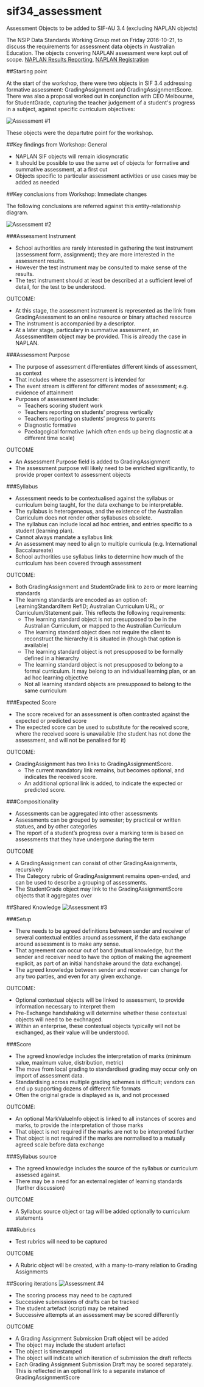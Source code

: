 # sif34_assessment
Assessment Objects to be added to SIF-AU 3.4 (excluding NAPLAN objects)

The NSIP Data Standards Working Group met on Friday 2016-10-21, to discuss the requirements for assessment data objects in 
Australian Education. The objects convering NAPLAN assessment were kept out of scope. [NAPLAN Results Reporting](https://github.com/nsip/naplan-results-reporting), 
[NAPLAN Registration](https://github.com/nsip/registration-data-set)

##Starting point

At the start of the workshop, there were two objects in SIF 3.4 addressing formative assessment: GradingAssignment and GradingAssignmentScore. There was also a proposal worked out in conjunction with CEO Melbourne, for StudentGrade, capturing the teacher judgement of a student's progress in a subject, against specific curriculum objectives: 

![Assessment #1](https://github.com/nsip/sif34_assessment/blob/master/assessment%20update1.png)

These objects were the departutre point for the workshop.

##Key findings from Workshop: General

* NAPLAN SIF objects will remain idiosyncratic
* It should be possible to use the same set of objects for formative and summative assessment, at a first cut
* Objects specific to particular assessment activities or use cases may be added as needed

##Key conclusions from Workshop: Immediate changes

The following conclusions are referred against this entity-relationship diagram.

![Assessment #2](https://github.com/nsip/sif34_assessment/blob/master/assessment%20update2.png)

###Assessment Instrument

* School authorities are rarely interested in gathering the test instrument (assessment form, assignment); they are more interested in the assessment results.
* However the test instrument may be consulted to make sense of the results.
* The test instrument should at least be described at a sufficient level of detail, for the test to be understood.

OUTCOME:
* At this stage, the assessment instrument is represented as the link from GradingAssessment to an online resource or binary attached resource
* The instrument is accompanied by a descriptor.
* At a later stage, particulary in summative assessment, an AssessmentItem object may be provided. This is already the case in NAPLAN.

###Assessment Purpose

* The purpose of assessment differentiates different kinds of assessment, as context
* That includes where the assessment is intended for
* The event stream is different for different modes of assessment; e.g. evidence of attainment
* Purposes of assessment include:
  * Teachers scoring student work
  * Teachers reporting on students’ progress vertically
  * Teachers reporting on students’ progress to parents
  * Diagnostic formative
  * Paedagogical formative (which often ends up being diagnostic at a different time scale)


OUTCOME
* An Assessment Purpose field is added to GradingAssignment
* The assessment purpose will likely need to be enriched significantly, to provide proper context to assessment objects

###Syllabus
* Assessment needs to be contextualised against the syllabus or curriculum being taught, for the data exchange to be interpretable.
* The syllabus is heterogeneous, and the existence of the Australian Curriculum does not render other syllabuses obsolete.
* The syllabus can include local ad hoc entries, and entries specific to a student (learning plan).
* Cannot always mandate a syllabus link
* An assessment may need to align to multiple curricula (e.g. International Baccalaureate)
* School authorities use syllabus links to determine how much of the curriculum has been covered through assessment

OUTCOME:
* Both GradingAssignment and StudentGrade link to zero or more learning standards
* The learning standards are encoded as an option of: LearningStandardItem RefID; Australian Curriculum URL; or Curriculum/Statement pair. This reflects the following requirements:
  * The learning standard object is not presupposed to be in the Australian Curriculum, or mapped to the Australian Curriculum
  * The learning standard object does not require the client to reconstruct the hierarchy it is situated in (though that option is available)
  * The learning standard object is not presupposed to be formally defined in a hierarchy
  * The learning standard object is not presupposed to belong to a formal curriculum. It may belong to an individual learning plan, or an ad hoc learning objective
  * Not all learning standard objects are presupposed to belong to the same curriculum

###Expected Score
* The score received for an assessment is often contrasted against the expected or predicted score
* The expected score can be used to substitute for the received score, where the received score is unavailable (the student has not done the assessment, and will not be penalised for it)

OUTCOME:
* GradingAssignment has two links to GradingAssignmentScore. 
  * The current mandatory link remains, but becomes optional, and indicates the received score. 
  * An additional optional link is added, to indicate the expected or predicted score.

###Compositionality
* Assessments can be aggregated into other assessments
* Assessments can be grouped by semester; by practical or written statues, and by other  categories
* The report of a student’s progress over a marking term is based on assessments that they have undergone during the term


OUTCOME
* A GradingAssignment can consist of other GradingAssignments, recursively
* The Category rubric of GradingAssignment remains open-ended, and can be used to describe a grouping of assessments.
* The StudentGrade object may link to the GradingAssignmentScore objects that it aggregates over


##Shared Knowledge
![Assessment #3](https://github.com/nsip/sif34_assessment/blob/master/assessment%20update3.png)

###Setup
* There needs to be agreed definitions between sender and receiver of several contextual entities around assessment, if the data exchange around assessment is to make any sense.
* That agreement can occur out of band (mutual knowledge,  but the sender and receiver need to have the option of making the agreement explicit, as part of an initial handshake around the data exchange).
* The agreed knowledge between sender and receiver can change for any two parties, and even for any given exchange.

OUTCOME:
* Optional contextual objects will be linked to assessment, to provide information necessary to interpret them
* Pre-Exchange handshaking will determine whether these contextual objects will need to be exchnaged. 
* Within an enterprise, these contextual objects typically will not be exchanged, as their value will be understood.

###Score
* The agreed knowledge includes the interpretation of marks (minimum value, maximum value, distribution, metric)
* The move from local grading to standardised grading may occur only on import of assessment data.
* Standardising across multiple grading schemes is difficult; vendors can end up supporting dozens of different file formats
* Often the original grade is displayed as is, and not processed

OUTCOME:
* An optional MarkValueInfo object is linked to all instances of scores and marks, to provide the interpretation of those marks
* That object is not required if the marks are not to be interpreted further
* That object is not required if the marks are normalised to a mutually agreed scale before data exchange


###Syllabus source
* The agreed knowledge includes the source of the syllabus or curriculum assessed against.
* There may be a need for an external register of learning standards (further discussion)

OUTCOME
* A Syllabus source object or tag will be added optionally to curriculum statements

###Rubrics
* Test rubrics will need to be captured 

OUTCOME
* A Rubric object will be created, with a many-to-many relation to Grading Assignments


##Scoring iterations
![Assessment #4](https://github.com/nsip/sif34_assessment/blob/master/assessment%20update4.png)

* The scoring process may need to be captured
* Successive submissions of drafts can be tracked
* The student artefact (script) may be retained
* Successive attempts at an assessment may be scored differently

OUTCOME
* A Grading Assignment Submission Draft object will be added
* The object may include the student artefact
* The object is timestamped
* The object will indicate which iteration of submission the draft reflects
* Each Grading Assignment Submission Draft may be scored separately. This is reflected in an optional link to a separate instance of GradingAssignmentScore

